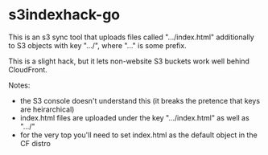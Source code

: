 # s3indexhack-go

This is an s3 sync tool that uploads files called ".../index.html" additionally
to S3 objects with key ".../", where "..." is some prefix.

This is a slight hack, but it lets non-website S3 buckets work well behind
CloudFront.

Notes: 
 - the S3 console doesn't understand this (it breaks the pretence that keys are heirarchical)
 - index.html files are uploaded under the key ".../index.html" as well as ".../"
 - for the very top you'll need to set index.html as the default object in the CF distro
